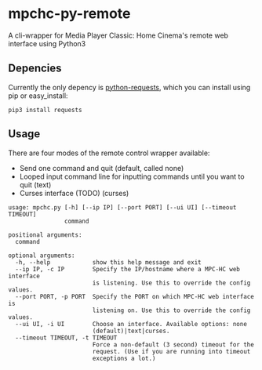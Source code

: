 # mpchc-py-remote
A cli-wrapper for Media Player Classic: Home Cinema's remote web interface using Python3

## Depencies
Currently the only depency is [python-requests](http://docs.python-requests.org/en/latest/user/install/), which you can install using pip or easy_install:
```
pip3 install requests
```

## Usage
There are four modes of the remote control wrapper available:
* Send one command and quit (default, called none)
* Looped input command line for inputting commands until you want to quit (text)
* Curses interface (TODO) (curses)

```
usage: mpchc.py [-h] [--ip IP] [--port PORT] [--ui UI] [--timeout TIMEOUT]
                command

positional arguments:
  command

optional arguments:
  -h, --help            show this help message and exit
  --ip IP, -c IP        Specify the IP/hostname where a MPC-HC web interface
                        is listening. Use this to override the config values.
  --port PORT, -p PORT  Specify the PORT on which MPC-HC web interface is
                        listening on. Use this to override the config values.
  --ui UI, -i UI        Choose an interface. Available options: none
                        (default)|text|curses.
  --timeout TIMEOUT, -t TIMEOUT
                        Force a non-default (3 second) timeout for the
                        request. (Use if you are running into timeout
                        exceptions a lot.)

```

